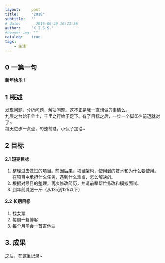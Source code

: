 ```yaml
---
layout:     post
title:      "2018"
subtitle:   ""
# date:       2016-06-20 10:23:36
author:     "K.I.S.S."
#header-img: ""
catalog:    true
tags:
    - 生活
---
```


## 0 一篇一句

**新年快乐！**    

## 1 概述

发现问题，分析问题，解决问题。这不正是我一直想做的事情么。   
九层之台始于垒土，千里之行始于足下。有了目标之后，一步一个脚印往前迈就对了~     
每天进步一点点，匀速前进，小伙子加油~

## 2 目标

#### 2.1 短期目标

1. 整理过去做过的项目。前因后果，项目架构，使用到的技术和为什么要使用。在项目中承担什么任务，遇到什么难点，怎么解决的。
2. 根据对项目的整理，再次修改简历，并请前辈帮忙修改和模拟面试。
3. 到年前减肥十斤（从135到125以下）

#### 2.2 长期目标

1. 找女票
2. 每周一篇博客
3. 每个月学会一首吉他曲

## 3. 成果

之后，在这里记录~
